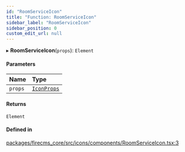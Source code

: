 ```yaml
---
id: "RoomServiceIcon"
title: "Function: RoomServiceIcon"
sidebar_label: "RoomServiceIcon"
sidebar_position: 0
custom_edit_url: null
---
```


▸ **RoomServiceIcon**(`props`): `Element`

#### Parameters

| Name | Type |
| :------ | :------ |
| `props` | [`IconProps`](../types/IconProps.md) |

#### Returns

`Element`

#### Defined in

[packages/firecms_core/src/icons/components/RoomServiceIcon.tsx:3](https://github.com/FireCMSco/firecms/blob/d45f3739/packages/firecms_core/src/icons/components/RoomServiceIcon.tsx#L3)
